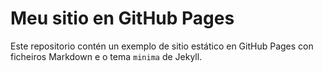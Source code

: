 # Meu sitio en GitHub Pages

Este repositorio contén un exemplo de sitio estático en GitHub Pages con ficheiros Markdown e o tema `minima` de Jekyll.
